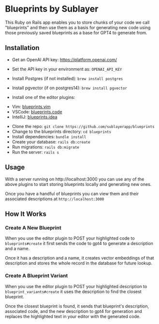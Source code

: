 # Blueprints by Sublayer

This Ruby on Rails app enables you to store chunks of your code we call
"blueprints" and then use them as a basis for generating new code using those
previously saved blueprints as a base for GPT4 to generate from.

## Installation

* Get an OpenAI API key: https://platform.openai.com/
* Set the API key in your environment as: `OPENAI_API_KEY`

* Install Postgres (if not installed): `brew install postgres`
* Install pgvector (if on postgres14): `brew install pgvector`

* Install one of the editor plugins:
- Vim: [blueprints.vim](https://github.com/sublayerapp/blueprints.vim)
- VSCode: [blueprints.code](https://github.com/sublayerapp/blueprints.code)
- IntelliJ: [blueprints.idea](https://github.com/sublayerapp/blueprints.idea)

* Clone the repo: `git clone https://github.com/sublayerapp/blueprints`
* Change to the blueprints directory: `cd blueprints`
* Install dependencies: `bundle install`
* Create your database: `rails db:create`
* Run migrations: `rails db:migrate`
* Run the server: `rails s`

## Usage

With a server running on http://localhost:3000 you can use any of the above
plugins to start storing blueprints locally and generating new ones.

Once you have a handful of blueprints you can view them and their associated
descriptions at `http://localhost:3000`


## How It Works

### Create A New Blueprint

When you use the editor plugin to POST your highlighted code to `blueprints#create` it first sends the code
to gpt4 to generate a description and a name.

Once it has a description and a name, it creates vector embeddings of that
description and stores the whole record in the database for future lookup.


### Create A Blueprint Variant

When you use the editor plugin to POST your highlighted description to
`blueprint_variants#create` it uses the description to find the closest
blueprint.

Once the closest blueprint is found, it sends that blueprint's description,
associated code, and the new description to gpt4 for generation and replaces the
highlighted text in your editor with the generated code.
